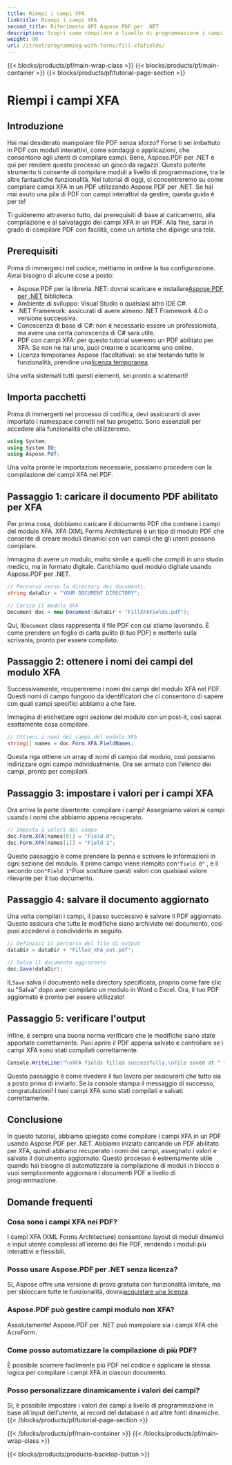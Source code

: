 ```yaml
---
title: Riempi i campi XFA
linktitle: Riempi i campi XFA
second_title: Riferimento API Aspose.PDF per .NET
description: Scopri come compilare a livello di programmazione i campi XFA nei PDF usando Aspose.PDF per .NET con questo tutorial passo dopo passo. Scopri strumenti di manipolazione PDF semplici e potenti.
weight: 90
url: /it/net/programming-with-forms/fill-xfafields/
---
```


{{< blocks/products/pf/main-wrap-class >}}
{{< blocks/products/pf/main-container >}}
{{< blocks/products/pf/tutorial-page-section >}}

# Riempi i campi XFA

## Introduzione

Hai mai desiderato manipolare file PDF senza sforzo? Forse ti sei imbattuto in PDF con moduli interattivi, come sondaggi o applicazioni, che consentono agli utenti di compilare campi. Bene, Aspose.PDF per .NET è qui per rendere questo processo un gioco da ragazzi. Questo potente strumento ti consente di compilare moduli a livello di programmazione, tra le altre fantastiche funzionalità. Nel tutorial di oggi, ci concentreremo su come compilare campi XFA in un PDF utilizzando Aspose.PDF per .NET. Se hai mai avuto una pila di PDF con campi interattivi da gestire, questa guida è per te!

Ti guideremo attraverso tutto, dai prerequisiti di base al caricamento, alla compilazione e al salvataggio dei campi XFA in un PDF. Alla fine, sarai in grado di compilare PDF con facilità, come un artista che dipinge una tela.

## Prerequisiti

Prima di immergerci nel codice, mettiamo in ordine la tua configurazione. Avrai bisogno di alcune cose a posto:

-  Aspose.PDF per la libreria .NET: dovrai scaricare e installare[Aspose.PDF per .NET](https://releases.aspose.com/pdf/net/) biblioteca.
- Ambiente di sviluppo: Visual Studio o qualsiasi altro IDE C#.
- .NET Framework: assicurati di avere almeno .NET Framework 4.0 o versione successiva.
- Conoscenza di base di C#: non è necessario essere un professionista, ma avere una certa conoscenza di C# sarà utile.
- PDF con campi XFA: per questo tutorial useremo un PDF abilitato per XFA. Se non ne hai uno, puoi crearne o scaricarne uno online.
-  Licenza temporanea Aspose (facoltativa): se stai testando tutte le funzionalità, prendine una[licenza temporanea](https://purchase.aspose.com/temporary-license/).

Una volta sistemati tutti questi elementi, sei pronto a scatenarti!

## Importa pacchetti

Prima di immergerti nel processo di codifica, devi assicurarti di aver importato i namespace corretti nel tuo progetto. Sono essenziali per accedere alla funzionalità che utilizzeremo.

```csharp
using System;
using System.IO;
using Aspose.Pdf;
```

Una volta pronte le importazioni necessarie, possiamo procedere con la compilazione dei campi XFA nel PDF.

## Passaggio 1: caricare il documento PDF abilitato per XFA

Per prima cosa, dobbiamo caricare il documento PDF che contiene i campi del modulo XFA. XFA (XML Forms Architecture) è un tipo di modulo PDF che consente di creare moduli dinamici con vari campi che gli utenti possono compilare.

Immagina di avere un modulo, molto simile a quelli che compili in uno studio medico, ma in formato digitale. Carichiamo quel modulo digitale usando Aspose.PDF per .NET.

```csharp
// Percorso verso la directory dei documenti.
string dataDir = "YOUR DOCUMENT DIRECTORY";

// Carica il modulo XFA
Document doc = new Document(dataDir + "FillXFAFields.pdf");
```

 Qui, il`Document` class rappresenta il file PDF con cui stiamo lavorando. È come prendere un foglio di carta pulito (il tuo PDF) e metterlo sulla scrivania, pronto per essere compilato.

## Passaggio 2: ottenere i nomi dei campi del modulo XFA

Successivamente, recupereremo i nomi dei campi del modulo XFA nel PDF. Questi nomi di campo fungono da identificatori che ci consentono di sapere con quali campi specifici abbiamo a che fare.

Immagina di etichettare ogni sezione del modulo con un post-it, così saprai esattamente cosa compilare.

```csharp
// Ottieni i nomi dei campi del modulo XFA
string[] names = doc.Form.XFA.FieldNames;
```

Questa riga ottiene un array di nomi di campo dal modulo, così possiamo indirizzare ogni campo individualmente. Ora sei armato con l'elenco dei campi, pronto per compilarli.

## Passaggio 3: impostare i valori per i campi XFA

Ora arriva la parte divertente: compilare i campi! Assegniamo valori ai campi usando i nomi che abbiamo appena recuperato.

```csharp
// Imposta i valori del campo
doc.Form.XFA[names[0]] = "Field 0";
doc.Form.XFA[names[1]] = "Field 1";
```

 Questo passaggio è come prendere la penna e scrivere le informazioni in ogni sezione del modulo. Il primo campo viene riempito con`"Field 0"` , e il secondo con`"Field 1"`Puoi sostituire questi valori con qualsiasi valore rilevante per il tuo documento.

## Passaggio 4: salvare il documento aggiornato

Una volta compilati i campi, il passo successivo è salvare il PDF aggiornato. Questo assicura che tutte le modifiche siano archiviate nel documento, così puoi accedervi o condividerlo in seguito.

```csharp
// Definisci il percorso del file di output
dataDir = dataDir + "Filled_XFA_out.pdf";

// Salva il documento aggiornato
doc.Save(dataDir);
```

 IL`Save` salva il documento nella directory specificata, proprio come fare clic su "Salva" dopo aver compilato un modulo in Word o Excel. Ora, il tuo PDF aggiornato è pronto per essere utilizzato!

## Passaggio 5: verificare l'output

Infine, è sempre una buona norma verificare che le modifiche siano state apportate correttamente. Puoi aprire il PDF appena salvato e controllare se i campi XFA sono stati compilati correttamente.

```csharp
Console.WriteLine("\nXFA fields filled successfully.\nFile saved at " + dataDir);
```

Questo passaggio è come rivedere il tuo lavoro per assicurarti che tutto sia a posto prima di inviarlo. Se la console stampa il messaggio di successo, congratulazioni! I tuoi campi XFA sono stati compilati e salvati correttamente.

## Conclusione

In questo tutorial, abbiamo spiegato come compilare i campi XFA in un PDF usando Aspose.PDF per .NET. Abbiamo iniziato caricando un PDF abilitato per XFA, quindi abbiamo recuperato i nomi dei campi, assegnato i valori e salvato il documento aggiornato. Questo processo è estremamente utile quando hai bisogno di automatizzare la compilazione di moduli in blocco o vuoi semplicemente aggiornare i documenti PDF a livello di programmazione.

## Domande frequenti

### Cosa sono i campi XFA nei PDF?
I campi XFA (XML Forms Architecture) consentono layout di moduli dinamici e input utente complessi all'interno dei file PDF, rendendo i moduli più interattivi e flessibili.

### Posso usare Aspose.PDF per .NET senza licenza?
 Sì, Aspose offre una versione di prova gratuita con funzionalità limitate, ma per sbloccare tutte le funzionalità, dovrai[acquistare una licenza](https://purchase.aspose.com/buy).

### Aspose.PDF può gestire campi modulo non XFA?
Assolutamente! Aspose.PDF per .NET può manipolare sia i campi XFA che AcroForm.

### Come posso automatizzare la compilazione di più PDF?
È possibile scorrere facilmente più PDF nel codice e applicare la stessa logica per compilare i campi XFA in ciascun documento.

### Posso personalizzare dinamicamente i valori dei campi?
Sì, è possibile impostare i valori dei campi a livello di programmazione in base all'input dell'utente, ai record del database o ad altre fonti dinamiche.
{{< /blocks/products/pf/tutorial-page-section >}}

{{< /blocks/products/pf/main-container >}}
{{< /blocks/products/pf/main-wrap-class >}}

{{< blocks/products/products-backtop-button >}}
